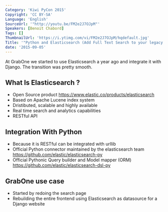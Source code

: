 ```yaml
---
Category: 'Kiwi PyCon 2015'
Copyright: 'CC BY-SA'
Language: 'English'
SourceUrl: '"http://youtu.be/FM2e2J7OJpM"'
Speakers: [Benoit Chabord]
Tags: []
ThumbnailUrl: 'https://i.ytimg.com/vi/FM2e2J7OJpM/hqdefault.jpg'
Title: '"Python and Elasticsearch (Add Full Text Search to your legacy application)"'
date: '2015-09-05'
---
```

At GrabOne we started to use Elasticsearch a year ago and integrate it with Django. The transition was pretty smooth.

## What Is Elasticsearch ?
* Open Source product https://www.elastic.co/products/elasticsearch
* Based on Apache Lucene index system
* Dristibuted, scalable and highly available
* Real time search and analytics capabilities
* RESTful API

## Integration With Python
* Because it is RESTful can be integrated with urllib
* Official Python connector maintained by the elasticsearch team https://github.com/elastic/elasticsearch-py
* Official Pythonic Query builder and Model mapper (ORM) https://github.com/elastic/elasticsearch-dsl-py

## GrabOne use case
* Started by redoing the search page
* Rebuilding the entire frontend using Elasticsearch as datasource for a Django website




